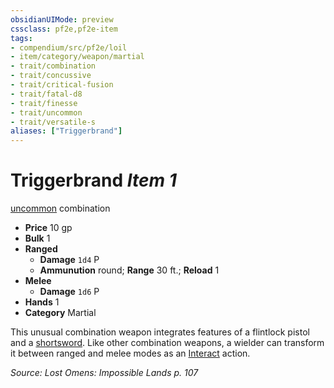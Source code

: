 ```yaml
---
obsidianUIMode: preview
cssclass: pf2e,pf2e-item
tags:
- compendium/src/pf2e/loil
- item/category/weapon/martial
- trait/combination
- trait/concussive
- trait/critical-fusion
- trait/fatal-d8
- trait/finesse
- trait/uncommon
- trait/versatile-s
aliases: ["Triggerbrand"]
---
```

# Triggerbrand *Item 1*  
[uncommon](rules/traits/uncommon.md "Uncommon Rarity Trait")  combination  

- **Price** 10 gp
- **Bulk** 1
- **Ranged**  
  - **Damage** `1d4` P
  - **Ammunution** round; **Range** 30 ft.; **Reload** 1
- **Melee**  
  - **Damage** `1d6` P
- **Hands** 1
- **Category** Martial

This unusual combination weapon integrates features of a flintlock pistol and a [shortsword](compendium/equipment/items/shortsword.md). Like other combination weapons, a wielder can transform it between ranged and melee modes as an [Interact](rules/actions/interact.md) action.

*Source: Lost Omens: Impossible Lands p. 107*